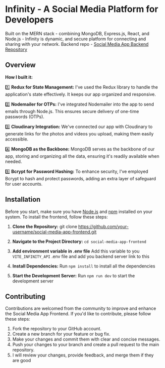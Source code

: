 # Infinity - A Social Media Platform for Developers

Built on the MERN stack - combining MongoDB, Express.js, React, and Node.js - Infinity is dynamic, and secure platform for connecting and sharing with your network.
Backend repo - [Social Media App Backend Repository](https://github.com/shivang-16/Social_Media_App_Backend)

## Overview

**How I built it:**

1️⃣ **Redux for State Management:** I've used the Redux library to handle the application's state effectively. It keeps our app organized and responsive.

2️⃣ **Nodemailer for OTPs:** I've integrated Nodemailer into the app to send emails through Node.js. This ensures secure delivery of one-time passwords (OTPs).

3️⃣ **Cloudinary Integration:** We've connected our app with Cloudinary to generate links for the photos and videos you upload, making them easily accessible.

4️⃣ **MongoDB as the Backbone:** MongoDB serves as the backbone of our app, storing and organizing all the data, ensuring it's readily available when needed.

5️⃣ **Bcrypt for Password Hashing:** To enhance security, I've employed Bcrypt to hash and protect passwords, adding an extra layer of safeguard for user accounts.


## Installation

Before you start, make sure you have [Node.js](https://nodejs.org/) and [npm](https://www.npmjs.com/) installed on your system. To install the frontend, follow these steps:

1. **Clone the Repository:**
    git clone https://github.com/your-username/social-media-app-frontend.git

2. **Navigate to the Project Directory:**
    `cd social-media-app-frontend`
3. **Add environment variable in .env file**
    Add this variable to you `VITE_INFINITY_API` .env file and add you backend server link to this
3. **Install Dependencies:**
    Run `npm install` to install all the dependencies
   
5. **Start the Development Server:**
    Run `npm run dev` to start the development server

## Contributing

Contributions are welcomed from the community to improve and enhance the Social Media App Frontend. If you'd like to contribute, please follow these steps:

1. Fork the repository to your GitHub account.
2. Create a new branch for your feature or bug fix.
3. Make your changes and commit them with clear and concise messages.
4. Push your changes to your branch and create a pull request to the main repository.
5. I will review your changes, provide feedback, and merge them if they are good
